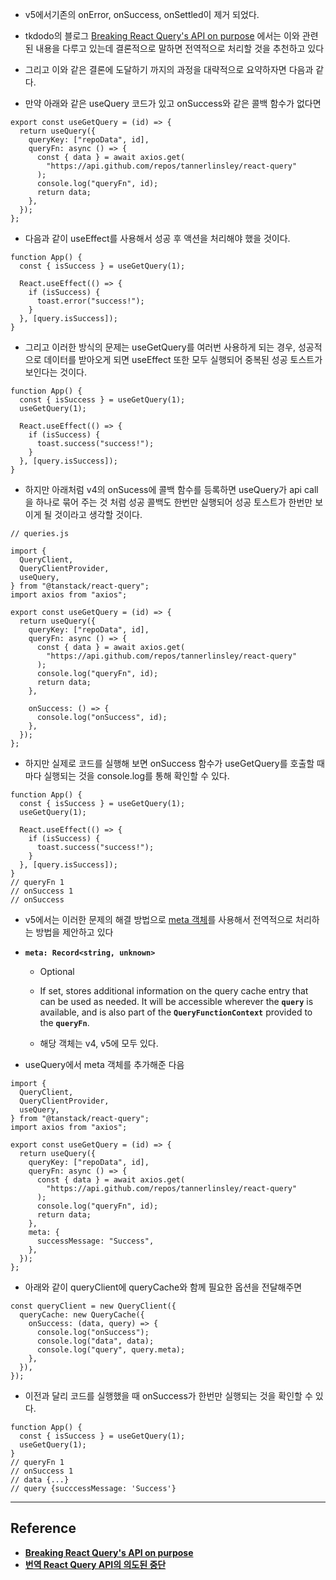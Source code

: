 - v5에서기존의 onError, onSuccess, onSettled이 제거 되었다.

- tkdodo의 블로그 [Breaking React Query's API on purpose](https://tkdodo.eu/blog/breaking-react-querys-api-on-purpose) 에서는 이와 관련된 내용을 다루고 있는데 결론적으로 말하면 전역적으로 처리할 것을 추천하고 있다

- 그리고 이와 같은 결론에 도달하기 까지의 과정을 대략적으로 요약하자면 다음과 같다.

<brr/>

- 만약 아래와 같은 useQuery 코드가 있고 onSuccess와 같은 콜백 함수가 없다면

```tsx
export const useGetQuery = (id) => {
  return useQuery({
    queryKey: ["repoData", id],
    queryFn: async () => {
      const { data } = await axios.get(
        "https://api.github.com/repos/tannerlinsley/react-query"
      );
      console.log("queryFn", id);
      return data;
    },
  });
};
```

- 다음과 같이 useEffect를 사용해서 성공 후 액션을 처리해야 했을 것이다.

```tsx
function App() {
  const { isSuccess } = useGetQuery(1);

  React.useEffect(() => {
    if (isSuccess) {
      toast.error("success!");
    }
  }, [query.isSuccess]);
}
```

- 그리고 이러한 방식의 문제는 useGetQuery를 여러번 사용하게 되는 경우, 성공적으로 데이터를 받아오게 되면 useEffect 또한 모두 실행되어 중복된 성공 토스트가 보인다는 것이다.

```tsx
function App() {
  const { isSuccess } = useGetQuery(1);
  useGetQuery(1);

  React.useEffect(() => {
    if (isSuccess) {
      toast.success("success!");
    }
  }, [query.isSuccess]);
}
```

- 하지만 아래처럼 v4의 onSucess에 콜백 함수를 등록하면 useQuery가 api call을 하나로 묶어 주는 것 처럼 성공 콜백도 한번만 실행되어 성공 토스트가 한번만 보이게 될 것이라고 생각할 것이다.

```tsx
// queries.js

import {
  QueryClient,
  QueryClientProvider,
  useQuery,
} from "@tanstack/react-query";
import axios from "axios";

export const useGetQuery = (id) => {
  return useQuery({
    queryKey: ["repoData", id],
    queryFn: async () => {
      const { data } = await axios.get(
        "https://api.github.com/repos/tannerlinsley/react-query"
      );
      console.log("queryFn", id);
      return data;
    },

    onSuccess: () => {
      console.log("onSuccess", id);
    },
  });
};
```

- 하지만 실제로 코드를 실행해 보면 onSuccess 함수가 useGetQuery를 호출할 때 마다 실행되는 것을 console.log를 통해 확인할 수 있다.

```tsx
function App() {
  const { isSuccess } = useGetQuery(1);
  useGetQuery(1);

  React.useEffect(() => {
    if (isSuccess) {
      toast.success("success!");
    }
  }, [query.isSuccess]);
}
// queryFn 1
// onSuccess 1
// onSuccess
```

- v5에서는 이러한 문제의 해결 방법으로 [meta 객체](https://tanstack.com/query/v5/docs/react/reference/useQuery)를 사용해서 전역적으로 처리하는 방법을 제안하고 있다

- **`meta: Record<string, unknown>`**

  - Optional

  - If set, stores additional information on the query cache entry that can be used as needed. It will be accessible wherever the **`query`** is available, and is also part of the **`QueryFunctionContext`** provided to the **`queryFn`**.

  - 해당 객체는 v4, v5에 모두 있다.

- useQuery에서 meta 객체를 추가해준 다음

```tsx
import {
  QueryClient,
  QueryClientProvider,
  useQuery,
} from "@tanstack/react-query";
import axios from "axios";

export const useGetQuery = (id) => {
  return useQuery({
    queryKey: ["repoData", id],
    queryFn: async () => {
      const { data } = await axios.get(
        "https://api.github.com/repos/tannerlinsley/react-query"
      );
      console.log("queryFn", id);
      return data;
    },
    meta: {
      successMessage: "Success",
    },
  });
};
```

- 아래와 같이 queryClient에 queryCache와 함께 필요한 옵션을 전달해주면

```tsx
const queryClient = new QueryClient({
  queryCache: new QueryCache({
    onSuccess: (data, query) => {
      console.log("onSuccess");
      console.log("data", data);
      console.log("query", query.meta);
    },
  }),
});
```

- 이전과 달리 코드를 실행했을 때 onSuccess가 한번만 실행되는 것을 확인할 수 있다.

```tsx
function App() {
  const { isSuccess } = useGetQuery(1);
  useGetQuery(1);
}
// queryFn 1
// onSuccess 1
// data {...}
// query {succcessMessage: 'Success'}
```

---

## Reference

- **[Breaking React Query's API on purpose](https://tkdodo.eu/blog/breaking-react-querys-api-on-purpose)**
- **[번역 React Query API의 의도된 중단](https://velog.io/@cnsrn1874/breaking-react-querys-api-on-purpose)**
